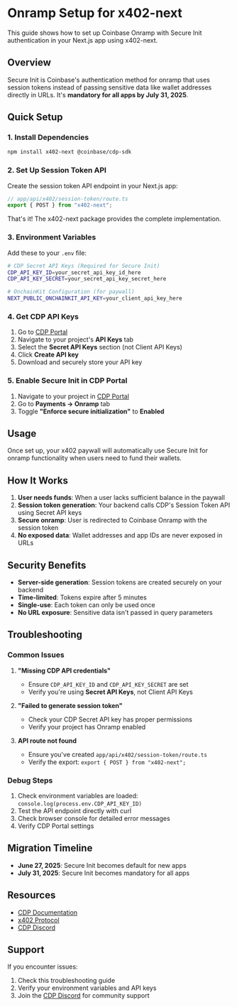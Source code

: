 # Onramp Setup for x402-next

This guide shows how to set up Coinbase Onramp with Secure Init authentication in your Next.js app using x402-next.

## Overview

Secure Init is Coinbase's authentication method for onramp that uses session tokens instead of passing sensitive data like wallet addresses directly in URLs. It's **mandatory for all apps by July 31, 2025**.

## Quick Setup

### 1. Install Dependencies

```bash
npm install x402-next @coinbase/cdp-sdk
```

### 2. Set Up Session Token API

Create the session token API endpoint in your Next.js app:

```typescript
// app/api/x402/session-token/route.ts
export { POST } from "x402-next";
```

That's it! The x402-next package provides the complete implementation.

### 3. Environment Variables

Add these to your `.env` file:

```bash
# CDP Secret API Keys (Required for Secure Init)
CDP_API_KEY_ID=your_secret_api_key_id_here
CDP_API_KEY_SECRET=your_secret_api_key_secret_here

# OnchainKit Configuration (for paywall)
NEXT_PUBLIC_ONCHAINKIT_API_KEY=your_client_api_key_here
```

### 4. Get CDP API Keys

1. Go to [CDP Portal](https://portal.cdp.coinbase.com/projects/api-keys)
2. Navigate to your project's **API Keys** tab
3. Select the **Secret API Keys** section (not Client API Keys)
4. Click **Create API key**
5. Download and securely store your API key

### 5. Enable Secure Init in CDP Portal

1. Navigate to your project in [CDP Portal](https://portal.cdp.coinbase.com/products/onramp)
2. Go to **Payments → Onramp** tab
3. Toggle **"Enforce secure initialization"** to **Enabled**

## Usage

Once set up, your x402 paywall will automatically use Secure Init for onramp functionality when users need to fund their wallets.


## How It Works

1. **User needs funds**: When a user lacks sufficient balance in the paywall
2. **Session token generation**: Your backend calls CDP's Session Token API using Secret API keys
3. **Secure onramp**: User is redirected to Coinbase Onramp with the session token
4. **No exposed data**: Wallet addresses and app IDs are never exposed in URLs

## Security Benefits

- **Server-side generation**: Session tokens are created securely on your backend
- **Time-limited**: Tokens expire after 5 minutes
- **Single-use**: Each token can only be used once
- **No URL exposure**: Sensitive data isn't passed in query parameters

## Troubleshooting

### Common Issues

1. **"Missing CDP API credentials"**
   - Ensure `CDP_API_KEY_ID` and `CDP_API_KEY_SECRET` are set
   - Verify you're using **Secret API Keys**, not Client API Keys

2. **"Failed to generate session token"**
   - Check your CDP Secret API key has proper permissions
   - Verify your project has Onramp enabled

3. **API route not found**
   - Ensure you've created `app/api/x402/session-token/route.ts`
   - Verify the export: `export { POST } from "x402-next";`

### Debug Steps

1. Check environment variables are loaded: `console.log(process.env.CDP_API_KEY_ID)`
2. Test the API endpoint directly with curl
3. Check browser console for detailed error messages
4. Verify CDP Portal settings

## Migration Timeline

- **June 27, 2025**: Secure Init becomes default for new apps
- **July 31, 2025**: Secure Init becomes mandatory for all apps

## Resources

- [CDP Documentation](https://docs.cdp.coinbase.com)
- [x402 Protocol](https://x402.org)
- [CDP Discord](https://discord.com/invite/cdp)

## Support

If you encounter issues:
1. Check this troubleshooting guide
2. Verify your environment variables and API keys
3. Join the [CDP Discord](https://discord.com/invite/cdp) for community support 